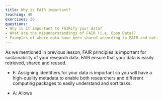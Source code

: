 ```yaml
---
title: Why is FAIR important?
teaching: 40
exercises: 20
questions:
- Why is it important to FAIRify your data?
- What are the misunderstandings of FAIR (i.e. Open Data)?
- Examples of where data have been shared according to FAIR and not.  
---
```


As we mentioned in previous lesson, FAIR principles is important for sustainability of your research data. FAIR ensure that your data is easily retrieved, shared and reused. 

- F: Assigning identifiers for your data is important so you will have a high-quality metadata to enable both researchers and different computing packages to easily understand and sort tasks.

- A: Allows 



